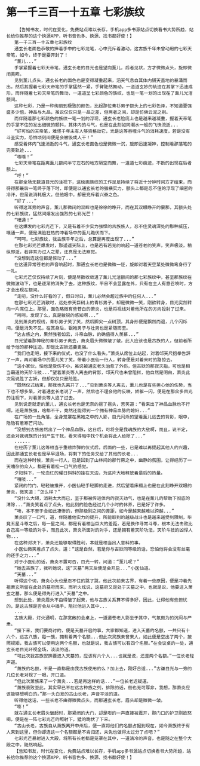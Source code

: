 # 第一千三百一十五章 七彩族纹
        【告知书友，时代在变化，免费站点难以长存，手机app多书源站点切换看书大势所趋，站长给你推荐的这个换源APP，听书音色多、换源、找书都好使！】
       第一千三百一十五章七彩族纹
       通玄长老面色恭敬的捧着手中的七彩龙笔，心中充斥着激动，这古族千年未曾动用的七彩天帝笔，如今，终于是要开封了！
       “薰儿...”
       手掌紧握着七彩天帝笔，通玄长老的目光也是望向薰儿，后者见状，方才微微点头，旋即微闭美眸。
       见到薰儿点头，通玄长老的面色也是变得凝重起来，滔天气息自其体内铺天盖地的暴涌而出，然后其握着七彩天帝笔的手掌猛然一紧，手臂陡然舞动，一道道玄妙的轨迹在其掌下迅速成形，而伴随着七彩天帝笔的舞动，一道道呈七彩颜色的族纹，也是一笔一划的出现在了薰儿光洁额间。
       这种七彩，乃是一种绚丽到极致的颜色，比起那位青衫男子额头上的七彩色泽，不知道要强盛多少倍，神品与九品，虽说仅仅只是一品之差，但两者之间，却是仿佛云泥之别。
       而伴随着那七彩颜色的族纹一笔一划的浮现，通玄长老脸庞上也是越来越凝重，握着天帝笔的手掌不住的发出细微的颤抖，其体内的斗气，也是在此刻如同潮水一般的飞快流逝...
       “好可怕的天帝笔，难怪千年未有人够资格动它，光是这等吞噬斗气的消耗速度，若是没有斗圣实力，恐怕顷刻间便是会被吸成人干！”
       感受着体内飞速消逝的斗气，通玄长老面色也是微微一沉，旋即迅速凝神，控制着那落笔的完美轨迹...
       “嗤嗤！”
       七彩天帝笔在距离薰儿额间半寸左右的地方隔空而舞，一道道七彩痕迹，不断的出现在后者额上。
       “呼！”
       在那全场无数道目光的注视下，这绘画族纹的工作足足持续了将近十分钟时间方才结束，而待得那最后一笔终于落下时，即便是以通玄长老的强横实力，额头上都是忍不住的浮现了细密的冷汗，但虽说消耗极大，但他眼中，却是充斥着兴奋之色。
       “好了...”
       听得这耳旁的声音，薰儿那微闭的双眸也是徐徐的睁开，而在其双眼睁开的霎那，其额头处的七彩族纹，猛然间爆发出强烈的七彩光芒！
       “噗通！”
       在这爆发的七彩光芒下，又是有着不少实力强悍的古族族人，忍不住灵魂深处的那种威压，噗通一声，便是满脸狂热的冲着场中的薰儿跪伏而下。
       “呵呵，七彩族纹，我古族千年之后，总算是再度出现了...”
       在那七彩光芒爆发时，那遥遥天际上，也是若有若无的响起一道苍老的笑声，笑声极淡，稍纵即逝，若非耳力过人之辈，还真是无法察觉。
       “没想到连这位都是惊动了...”
       在这道异常苍老的声音响起时，那通玄长老也是微微一怔，旋即对着天空某处微微弯身行了一礼。
       七彩光芒仅仅持续了片刻，便是尽数收敛进了薰儿光洁额间的那七彩族纹中，甚至那族纹在微微波动下，也是逐渐的消失了去，这种族纹，平日不会显露在外，只有在主人有意召唤时，方才会出现在额间。
       “走吧，没什么好看的了，假日时日，薰儿必然会超过族中的任何人...”
       在那七彩光芒消散时，远处参天巨树上的青衫男子，却是微微一笑，刚欲转身，目光突然转向一片席位上，那里，面色略微有些苍白的萧炎，也是将视线对着他所在的方向投射了过来。
       “呵呵，发现了么，真是敏锐的感知啊...”
       见到萧炎的视线，青衫男子笑了笑，然后脚尖一点树顶，其身形便是飘然而退，几个闪烁间，便是消失不见，在其身后，银袍男子与壮男也是紧随而至。
       “这古族之内，果然强者如云，斗帝血脉，的确值得人羡慕...”
       目光望着那神秘的青衫男子离去，萧炎眉头微微皱了皱，此人应该也是古族的人，但前者所给予他的那种压迫，却是比古妖还要更强。
       “我们也走吧，接下来的仪式，也没了什么看头。”萧炎从席位上站起，对着邙天尺抱拳告辞了一声，再对着场中的薰儿笑了笑，带着小医仙一行人，转身便是对着来时的路掠去。
       “这小家伙，怕也是受伤不小，虽说被通玄老头治愈了外伤，但古妖的那寂灭指，可也是相当霸道的天阶斗技...”望着萧炎等人离去的背影，邙天尺也未曾阻拦，他自然是明白，萧炎此次虽说胜了古妖，但却仅仅只是险胜。
       “既然仪式结束，那我也先离开了...”见到萧炎等人离去，薰儿也是有些担心他的伤势，当下也不想多呆，对着通玄长老说了一声，然后也不理会他的反映，娇躯一闪，便是在那众多目光的注视下，对着萧炎等人追了过去。
       见到说走就走的薰儿，通玄长老也是无奈的摇了摇头，苦笑道：“看来出了神品血脉也不行啊，还是萧族强，啥都不干，竟然还能得到一个拥有神品血脉的媳妇...”
       在广场的一处角落，全身笼罩在黑袍之中的人影，目光闪烁的望着薰儿远去的背影，眼中，隐隐有着寒芒闪动。
       “没想到古族居然出了一个神品血脉，这日后，可将会是我魂族的大敌啊，而且，说不定，还会对我魂族的计划产生干扰，看来得暗中找个机会将此人给除了...”
       ......
       在经历了薰儿这等相当于重磅炸弹的仪式后，后面的一些，已是难以再提起其他人的兴趣，因此那通玄长老也是早早退场，将剩下的任务交给了其他的长老...
       而在这种时候，萧炎一行人，已是回到了山林间的那竹房之中，幽静的氛围，让得经历了一天嘈杂的众人，都是有着松一口气的感觉。
       夕阳斜下，一轮血红的耀日斜斜的挂在天边，为这片大地释放着最后的热量。
       “嘎吱...”
       紧闭的竹门，轻轻被推开，小医仙轻手轻脚的走进，然后望着床榻上也是在此刻睁开双眼的萧炎，微笑道：“怎么样？”
       “没什么大碍，消耗太大而已，至于那被传进体内的寂灭劲气，也是在薰儿的帮助下彻底的清除...”萧炎笑着点了点头，他此刻的脸色经过几个小时的休养，已是好了许多。
       “唉，本不至于会如此凄惨的，但那级别之间的差距，如今是越来越难以跨越...”
       萧炎叹了一口气，道，伴随着他实力的提升，所能取到的越级战斗也是越来越受到限制，毕竟五星斗尊之后，每一星之间，都是有着相当巨大的差距，若是换作寻常斗尊，根本无法击败比自己高一等级的对手，而且此次，萧炎所面对的对手，还是拥有着天阶功法，天阶斗技的凶悍人物...
       在这种对决下，萧炎还能够取得胜利，本就是相当出人意料的事。
       小医仙微笑着点了点头，道：“这是自然，若是你与古妖同等级的话，恐怕他将会没有丝毫的还手之力...”
       对于小医仙的话，萧炎不置可否，目光一转，问道：“薰儿呢？”
       “她去古族了，我听她说，这“天墓”两天后便是会开启...”小医仙道。
       “天墓...”
       听得这个词，萧炎心头也是忍不住的跳了跳，他此次前来古界，有着一些原因，便是冲着先祖萧玄所留在此处的墓府而来，而听火炫说，这墓府又是处于天墓之中，也就是说，他要进入萧玄之墓，那么便是得先行进入“天墓”之中。
       想到此处，萧炎眉头不由得皱了起来，他与古族关系算不得多好，因此，让得他有些担忧的，是这古族是否会从中插手，阻拦他进入其中...
       ...
       古族大殿，灯火通明，在那宽敞的会桌上，一道道苍老人影坐于其中，气氛颇为的沉闷与严肃。
       “接下来，我们要商讨的，便是天墓开启的事，大家都知道，进入天墓的名额，一共只有十六个，远古八族，每一族，拥有着两个名额...但此次灵族未曾来人，如此便是空出了两个，按照规矩，我古族可以使用这两个名额，也就是说，我古族可以有四个名额。”在会议桌的一处，通玄长老目光环视全场，淡淡的道。
       “可此次我古族安排要进入天墓的，应该有六个人...也就是说，还差两个名额。”一位长老轻声道。
       “萧族的名额，不是一直都是由我古族使用的么？加上去，刚好合适...”古谦目光与一旁的几位长老对视了一眼，开口道。
       “但此次萧族来了一个萧炎...若是再这样的话...”一位长老迟疑道。
       “萧族衰败至此，其实早已不在远古种族之列，排除的话，倒也无可厚非，我想，那萧炎应该能够想明白的。”那一头白发的古山长老，声音平淡的道。
       听得他这话，一些长老不由得微微点头，而那通玄长老，眉头却是微微一皱。
       “嘭！”
       就在通玄长老眉头皱起时，那紧闭的大门，却是嘭的一声直接被震开，那门口的护卫刚欲怒喝，便是在一阵七彩光芒的照射下，猛的跪伏了下来。
       “古山长老，古族自从萧族离开中州后，便一直将他们的名额占据到现在，如今萧族终于有人来到这里，但你却连这一个名额都是不肯归还，未免也做得太过分了点吧？”
       七彩光芒暴射进入大殿，将所有长老都是笼罩在其中，一道清冷的声音，也是随之在整个大殿之中，陡然响起。
       【告知书友，时代在变化，免费站点难以长存，手机app多书源站点切换看书大势所趋，站长给你推荐的这个换源APP，听书音色多、换源、找书都好使！】
